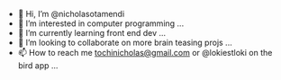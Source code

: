 - 👋 Hi, I’m @nicholasotamendi
- 👀 I’m interested in computer programming ...
- 🌱 I’m currently learning front end dev ...
- 💞️ I’m looking to collaborate on more brain teasing projs ...
- 📫 How to reach me tochinicholas@gmail.com or @lokiestloki on the bird app  ...

<!---
nicholasotamendi/nicholasotamendi is a ✨ special ✨ repository because its `README.md` (this file) appears on your GitHub profile.
You can click the Preview link to take a look at your changes.
--->
